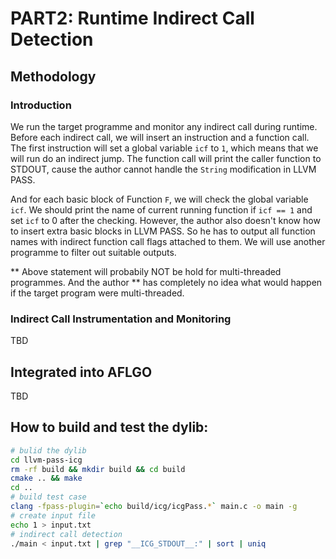 # PART2: Runtime Indirect Call Detection

## Methodology
### Introduction
We run the target programme and monitor any indirect call during runtime. Before each 
indirect call, we will insert an instruction and a function call. The first instruction 
will set a global variable `icf` to `1`, which means that we will run do an indirect 
jump. The function call will print the caller function to STDOUT, cause the author cannot
handle the `String` modification in LLVM PASS.

And for each basic block of Function `F`, we will check the global variable `icf`. We should
print the name of current running function if `icf == 1` and set `icf` to 0 after the checking. 
However, the author also doesn't know how to insert extra basic blocks in LLVM PASS. So he 
has to output all function names with indirect function call flags attached to them. We will 
use another programme to filter out suitable outputs.

** Above statement will probabily NOT be hold for multi-threaded programmes. And the author 
** has completely no idea what would happen if the target program were multi-threaded.

### Indirect Call Instrumentation and Monitoring

TBD



## Integrated into AFLGO

TBD

## How to build and test the dylib:

```bash
# bulid the dylib
cd llvm-pass-icg
rm -rf build && mkdir build && cd build
cmake .. && make
cd ..
# build test case
clang -fpass-plugin=`echo build/icg/icgPass.*` main.c -o main -g
# create input file
echo 1 > input.txt
# indirect call detection
./main < input.txt | grep "__ICG_STDOUT__:" | sort | uniq
```


